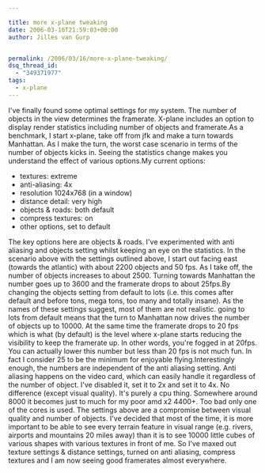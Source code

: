```yaml
---

title: more x-plane tweaking
date: 2006-03-16T21:59:03+00:00
author: Jilles van Gurp


permalink: /2006/03/16/more-x-plane-tweaking/
dsq_thread_id:
  - "349371977"
tags:
  - x-plane
---
```

I've finally found some optimal settings for my system. The number of objects in the view determines the framerate. X-plane includes an option to display render statistics including number of objects and framerate.As a benchmark, I start x-plane, take off from jfk and make a turn towards Manhattan. As I make the turn, the worst case scenario in terms of the number of objects kicks in. Seeing the statistics change makes you understand the effect of various options.My current options: 

- textures: extreme
- anti-aliasing: 4x
- resolution 1024x768 (in a window)
- distance detail: very high
- objects & roads: both default
- compress textures: on 
- other options, set to default

The key options here are objects & roads. I've experimented with anti aliasing and objects setting whilst keeping an eye on the statistics. In the scenario above with the settings outlined above, I start out facing east (towards the atlantic) with about 2200 objects and 50 fps. As I take off, the number of objects increases to about 2500. Turning towards Manhattan the number goes up to 3600 and the framerate drops to about 25fps.By changing the objects setting from default to lots (i.e. this comes after default and before tons, mega tons, too many and totally insane). As the names of these settings suggest, most of them are not realistic. going to lots from default means that the turn to Manhattan now drives the number of objects up to 10000. At the same time the framerate drops to 20 fps which is what (by default) is the level where x-plane starts reducing the visibility to keep the framerate up. In other words, you're fogged in at 20fps. You can actually lower this number but less than 20 fps is not much fun. In fact I consider 25 to be the minimum for enjoyable flying.Interestingly enough, the numbers are independent of the anti aliasing setting. Anti aliasing happens on the video card, which can easily handle it regardless of the number of object. I've disabled it, set it to 2x and set it to 4x. No difference (except visual quality). It's purely a cpu thing. Somewhere around 8000 it becomes just to much for my poor amd x2 4400+. Too bad only one of the cores is used. The settings above are a compromise between visual quality and number of objects. I've decided that most of the time, it is more important to be able to see every terrain feature in visual range (e.g. rivers, airports and mountains 20 miles away) than it is to see 10000 little cubes of various shapes with various textures in front of me. So I've maxed out texture settings & distance settings, turned on anti aliasing, compress textures and I am now seeing good framerates almost everywhere. 